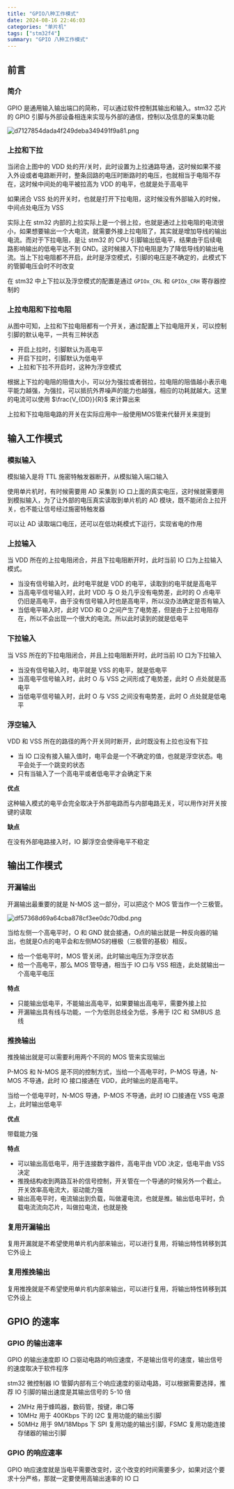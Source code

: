 ```yaml
---
title: "GPIO八种工作模式"
date: 2024-08-16 22:46:03
categories: "单片机"
tags: ["stm32f4"]
summary: "GPIO 八种工作模式"
---
```


## 前言

### 简介

GPIO 是通用输入输出端口的简称，可以通过软件控制其输出和输入。stm32 芯片的 GPIO 引脚与外部设备相连来实现与外部的通信，控制以及信息的采集功能

![d7127854dada4f249deba349491f9a81.png](./d7127854dada4f249deba349491f9a81.png)

### 上拉和下拉

当闭合上图中的 VDD 处的开/关时，此时设置为上拉通路导通，这时候如果不接入外设或者电路断开时，整条回路的电压时断路时的电压，也就相当于电阻不存在，这时候中间处的电平被拉高为 VDD 的电平，也就是处于高电平

如果闭合 VSS 处的开关时，也就是打开下拉电阻，这时候没有外部输入的时候，中间点处电压为 VSS

实际上在 stm32 内部的上拉实际上是一个弱上拉，也就是通过上拉电阻的电流很小，如果想要输出一个大电流，就需要外接上拉电阻了，其实就是增加导线的输出电流。而对于下拉电阻，是让 stm32 的 CPU 引脚输出低电平，结果由于后续电路影响输出的低电平达不到 GND。这时候接入下拉电阻是为了降低导线的输出电流。当上下拉电阻都不开启，此时是浮空模式，引脚的电压是不确定的，此模式下的管脚电压会时不时改变

在 stm32 中上下拉以及浮空模式的配置是通过 `GPIOx_CRL` 和 `GPIOx_CRH` 寄存器控制的

### 上拉电阻和下拉电阻

从图中可知，上拉和下拉电阻都有一个开关，通过配置上下拉电阻开关，可以控制引脚的默认电平，一共有三种状态

- 开启上拉时，引脚默认为高电平
- 开启下拉时，引脚默认为低电平
- 上拉和下拉不开启时，这种为浮空模式

根据上下拉的电阻的阻值大小，可以分为强拉或者弱拉，拉电阻的阻值越小表示电平能力越强，为强拉，可以抵抗外界噪声的能力也越强，相应的功耗就越大。这里的电流可以使用 $\frac{V_{DD}}{R}$ 来计算出来

上拉和下拉电阻电路的开关在实际应用中一般使用MOS管来代替开关来提到

## 输入工作模式

### 模拟输入

模拟输入是将 TTL 施密特触发器断开，从模拟输入端口输入

使用单片机时，有时候需要用 AD 采集到 IO 口上面的真实电压，这时候就需要用到模拟输入，为了让外部的电压真实读取到单片机的 AD 模块，既不能闭合上拉开关，也不能让信号经过施密特触发器

可以让 AD 读取端口电压，还可以在低功耗模式下运行，实现省电的作用

### 上拉输入

当 VDD 所在的上拉电阻闭合，并且下拉电阻断开时，此时当前 IO 口为上拉输入模式。

- 当没有信号输入时，此时电平就是 VDD 的电平，读取到的电平就是高电平
- 当高电平信号输入时，此时 VDD 与 O 处几乎没有电势差，此时的 O 点电平仍旧是高电平，由于没有信号输入时也是高电平，所以没办法确定是否有输入
- 当低电平输入时，此时 VDD 和 O 之间产生了电势差，但是由于上拉电阻存在，所以不会出现一个很大的电流。所以此时读到的就是低电平

### 下拉输入

当 VSS 所在的下拉电阻闭合，并且上拉电阻断开时，此时当前 IO 口为下拉输入

- 当没有信号输入时，电平就是 VSS 的电平，就是低电平
- 当高电平信号输入时，此时 O 与 VSS 之间形成了电势差，此时 O 点处就是高电平
- 当低电平信号输入时，此时 O 与 VSS 之间没有电势差，此时 O 点处就是低电平

### 浮空输入

VDD 和 VSS 所在的路径的两个开关同时断开，此时既没有上拉也没有下拉

- 当 IO 口没有接入输入值时，电平会是一个不确定的值，也就是浮空状态。电平会处于一个跳变的状态
- 只有当输入了一个高电平或者低电平才会确定下来

**优点**

这种输入模式的电平会完全取决于外部电路而与内部电路无关，可以用作对开关按键的读取

**缺点**

在没有外部电路接入时，IO 脚浮空会使得电平不稳定

## 输出工作模式

### 开漏输出

开漏输出最重要的就是 N-MOS 这一部分，可以把这个 MOS 管当作一个三极管。

![df57368d69a64cba878cf3ee0dc70dbd.png](./df57368d69a64cba878cf3ee0dc70dbd.png)

当给左侧一个高电平时，O 和 GND 就会接通，O点的输出就是一种反向器的输出，也就是O点的电平会和左侧MOS的栅极（三极管的基极）相反。

- 给一个低电平时，MOS 管关闭，此时输出电压为浮空状态
- 给一个高电平，那么 MOS 管导通，相当于 IO 口与 VSS 相连，此处就输出一个高电平电压

**特点**

- 只能输出低电平，不能输出高电平，如果要输出高电平，需要外接上拉
- 开漏输出具有线与功能，一个为低则总线全为低，多用于 I2C 和 SMBUS 总线

### 推挽输出

推挽输出就是可以需要利用两个不同的 MOS 管来实现输出

P-MOS 和 N-MOS 是不同的控制方式，当给一个高电平时，P-MOS 导通，N-MOS 不导通，此时 IO 接口接通在 VDD，此时输出的是高电平。

当给一个低电平时，N-MOS 导通，P-MOS 不导通，此时 IO 口接通在 VSS 电源上，此时输出低电平

**优点**

带载能力强

**特点**

- 可以输出高低电平，用于连接数字器件，高电平由 VDD 决定，低电平由 VSS 决定
- 推挽结构收到两路互补的信号控制，开关管在一个导通的时候另外一个截止。开关效率高电流大，驱动能力强
- 输出高电平时，电流输出到负载，叫做灌电流，也就是推。输出低电平时，负载电流流向芯片，叫做拉电流，也就是挽

### 复用开漏输出

复用开漏就是不希望使用单片机内部来输出，可以进行复用，将输出特性转移到其它外设上

### 复用推挽输出

复用推挽就是不希望使用单片机内部来输出，可以进行复用，将输出特性转移到其它外设上

## GPIO 的速率

### GPIO 的输出速率

GPIO 的输出速度即 IO 口驱动电路的响应速度，不是输出信号的速度，输出信号的速度取决于软件程序

stm32 微控制器 IO 管脚内部有三个响应速度的驱动电路，可以根据需要选择，推荐 IO 引脚的输出速度是其输出信号的 5-10 倍

- 2MHz 用于蜂鸣器，数码管，按键，串口等
- 10MHz 用于 400Kbps 下的 I2C 复用功能的输出引脚
- 50MHz 用于 9M/18Mbps 下 SPI 复用功能的输出引脚，FSMC 复用功能连接存储器的输出引脚

### GPIO 的响应速率

GPIO 响应速度就是当电平需要改变时，这个改变的时间需要多少，如果对这个要求十分严格，那就一定要使用高输出速率的 IO 口
